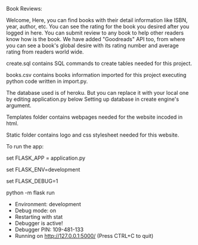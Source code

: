 Book Reviews:

Welcome, Here, you can find books with their detail information like ISBN, year, author, etc. You can see the rating for the book you desired after you logged in here. You can submit review to any book to help other readers know how is the book. We have added "Goodreads" API too, from where you can see a book's global desire with its rating number and average rating from readers world wide. 

create.sql contains SQL commands to create tables needed for this project.

books.csv contains books information imported for this project executing python code written in import.py.

The database used is of heroku. But you can replace it with your local one by editing application.py below Setting up database in create engine's argument.

Templates folder contains webpages needed for the website incoded in html.

Static folder contains logo and css stylesheet needed for this website.

To run the app:

set FLASK_APP = application.py

set FLASK_ENV=development

set FLASK_DEBUG=1

python -m flask run
 * Environment: development
 * Debug mode: on
 * Restarting with stat
 * Debugger is active!
 * Debugger PIN: 109-481-133
 * Running on http://127.0.0.1:5000/ (Press CTRL+C to quit)

